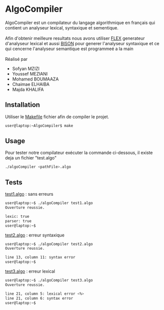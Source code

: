 # AlgoCompiler
AlgoCompiler est un compilateur du langage algorithmique en français qui contient un analyseur lexical, syntaxique et sementique.\
\
Afin d'obtenir meilleure resultats nous avons utiliser [FLEX](https://www.cs.princeton.edu/~appel/modern/c/software/flex/flex.html) generateur d'analyseur lexical et aussi [BISON](https://www.gnu.org/software/bison/) pour generer l'analyseur syntaxique et ce qui cencerne l'analyseur semantique est programmeé a la main
\
\
Réalisé par
* Sofyan MZIZI
* Youssef MEZIANI
* Mohamed BOUMAAZA
* Chaimae ELHAIBA
* Majda KHALIFA


## Installation

Utiliser le [Makefile](AlgoCompiler/Makefile) fichier afin de compiler le projet.

```bash
user@laptop:~AlgoCompiler$ make
```

## Usage
Pour tester notre compilateur exécuter la commande ci-dessous, il existe deja un fichier "test.algo" 
```bash
./algoCompiler <pathFile>.algo
```

## Tests
[test1.algo](https://github.com/SofyanMZIZI/AlgoCompiler/blob/main/test1.algo) : sans erreurs  
```bash
user@laptop:~$ ./algoCompiler test1.algo
Ouverture reussie.

lexic: true
parser: true
user@laptop:~$ 
```

[test2.algo](https://github.com/SofyanMZIZI/AlgoCompiler/blob/main/test2.algo) : erreur syntaxique
```bash
user@laptop:~$ ./algoCompiler test2.algo
Ouverture reussie.

line 13, column 11: syntax error
user@laptop:~$
```

[test3.algo](https://github.com/SofyanMZIZI/AlgoCompiler/blob/main/test3.algo) : erreur lexical
```bash
user@laptop:~$ ./algoCompiler test3.algo
Ouverture reussie.

line 21, column 5: lexical error <%>
line 21, column 6: syntax error
user@laptop:~$
```
